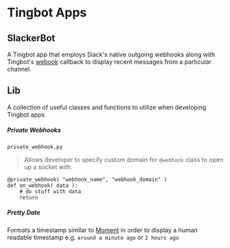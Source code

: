# Tingbot Apps



## SlackerBot

A Tingbot app that employs Slack's native outgoing webhooks along with Tingbot's [webook](http://tingbot-python.readthedocs.io/en/latest/webhooks.html) callback to display recent messages from a particular channel.


## Lib

A collection of useful classes and functions to utilize when developing Tingbot apps

##### Private Webhooks

`private_webhook.py`

> Allows developer to specify custom domain for `@webhook` class to open up a socket with.

```
@private_webhook( "webhook_name", "webhook_domain" )
def on_webhook( data ):
	# do stuff with data
    return
```

##### Pretty Date

Formats a timestamp similar to [Moment](http://momentjs.com/) in order to display a human readable timestamp e.g. `around a minute ago` or `2 hours ago`
